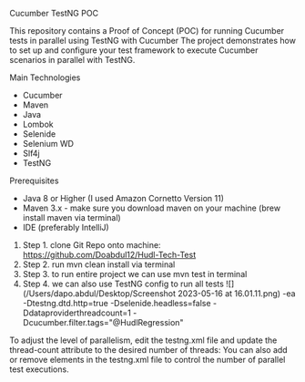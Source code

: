 Cucumber TestNG POC

This repository contains a Proof of Concept (POC) for running Cucumber tests in parallel using TestNG with Cucumber
The project demonstrates how to set up and configure your test framework to execute Cucumber scenarios in parallel with
TestNG.

Main Technologies
* Cucumber
* Maven
* Java
* Lombok
* Selenide
* Selenium WD
* Slf4j
* TestNG

Prerequisites
* Java 8 or Higher (I used Amazon Cornetto Version 11)
* Maven 3.x - make sure you download maven on your machine (brew install maven via terminal)
* IDE (preferably IntelliJ)

1. Step 1. clone Git Repo onto machine: https://github.com/Doabdul12/Hudl-Tech-Test
2. Step 2. run mvn clean install via terminal
3. Step 3. to run entire project we can use mvn test in terminal  
4. Step 4. we can also use TestNG config to run all tests ![](/Users/dapo.abdul/Desktop/Screenshot 2023-05-16 at 16.01.11.png)
   -ea
   -Dtestng.dtd.http=true
   -Dselenide.headless=false
   -Ddataproviderthreadcount=1
   -Dcucumber.filter.tags="@HudlRegression"

To adjust the level of parallelism, edit the testng.xml file and update the thread-count attribute to the desired number of threads:
<suite name="Hudl Parallel Suite" verbose="1" parallel="tests" thread-count="5"> You can also add or remove elements in the testng.xml file to control the number of parallel test executions.